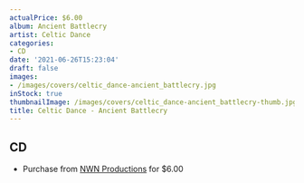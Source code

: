 ```yaml
---
actualPrice: $6.00
album: Ancient Battlecry
artist: Celtic Dance
categories:
- CD
date: '2021-06-26T15:23:04'
draft: false
images:
- /images/covers/celtic_dance-ancient_battlecry.jpg
inStock: true
thumbnailImage: /images/covers/celtic_dance-ancient_battlecry-thumb.jpg
title: Celtic Dance - Ancient Battlecry
---
```


## CD
* Purchase from [NWN Productions](http://shop.nwnprod.com/index.php?route=product/product&path=93&product_id=1901&sort=pd.name&order=ASC) for $6.00
